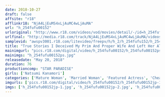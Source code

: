 ```yaml
---
date: 2018-10-27
draft: false
affsite: "r18"
afflinkr18: "NjA4LjEuMS4xLjAuMC4wLjAuMA"
url: "h_254fufu00152"
urloriginal: "http://www.r18.com/videos/vod/movies/detail/-/id=h_254fufu00152"
urlfinal: "http://media.r18.com/track/NjA4LjEuMS4xLjAuMC4wLjAuMA/videos/vod/movies/detail/-/id=h_254fufu00152"
samplevid: "awspv3001.r18.com/litevideo/freepv/h/h_2/h_254fufu152/h_254fufu152_dmb_w.mp4"
title: "True Stories I Deceived My Prim And Proper Wife And Left Her Alone With My Co-Worker And His Big Dick... Ms. N.K. (51 Years Old) Natsumi Kanamori"
mainimgurl: "pics.r18.com/digital/video/h_254fufu00152/h_254fufu00152ps.jpg"
mainimgs: "h_254fufu00152ps.jpg"
releasedate: "May 20, 2018"
duration: 76
productioncomp: "STAR PARADISE"
girls: ['Natsumi Kanamori']
categories: ['Mature Woman', 'Married Woman', 'Featured Actress', 'Cheating Wife', 'Huge Dick - Large Dick', 'Hi-Def']
imgurls: ['pics.r18.com/digital/video/h_254fufu00152/h_254fufu00152jp-1.jpg', 'pics.r18.com/digital/video/h_254fufu00152/h_254fufu00152jp-2.jpg', 'pics.r18.com/digital/video/h_254fufu00152/h_254fufu00152jp-3.jpg', 'pics.r18.com/digital/video/h_254fufu00152/h_254fufu00152jp-4.jpg', 'pics.r18.com/digital/video/h_254fufu00152/h_254fufu00152jp-5.jpg', 'pics.r18.com/digital/video/h_254fufu00152/h_254fufu00152jp-6.jpg', 'pics.r18.com/digital/video/h_254fufu00152/h_254fufu00152jp-7.jpg', 'pics.r18.com/digital/video/h_254fufu00152/h_254fufu00152jp-8.jpg', 'pics.r18.com/digital/video/h_254fufu00152/h_254fufu00152jp-9.jpg', 'pics.r18.com/digital/video/h_254fufu00152/h_254fufu00152jp-10.jpg', 'pics.r18.com/digital/video/h_254fufu00152/h_254fufu00152jp-11.jpg', 'pics.r18.com/digital/video/h_254fufu00152/h_254fufu00152jp-12.jpg', 'pics.r18.com/digital/video/h_254fufu00152/h_254fufu00152jp-13.jpg', 'pics.r18.com/digital/video/h_254fufu00152/h_254fufu00152jp-14.jpg', 'pics.r18.com/digital/video/h_254fufu00152/h_254fufu00152jp-15.jpg', 'pics.r18.com/digital/video/h_254fufu00152/h_254fufu00152jp-16.jpg', 'pics.r18.com/digital/video/h_254fufu00152/h_254fufu00152jp-17.jpg', 'pics.r18.com/digital/video/h_254fufu00152/h_254fufu00152jp-18.jpg', 'pics.r18.com/digital/video/h_254fufu00152/h_254fufu00152jp-19.jpg', 'pics.r18.com/digital/video/h_254fufu00152/h_254fufu00152jp-20.jpg']
imgs: ['h_254fufu00152jp-1.jpg', 'h_254fufu00152jp-2.jpg', 'h_254fufu00152jp-3.jpg', 'h_254fufu00152jp-4.jpg', 'h_254fufu00152jp-5.jpg', 'h_254fufu00152jp-6.jpg', 'h_254fufu00152jp-7.jpg', 'h_254fufu00152jp-8.jpg', 'h_254fufu00152jp-9.jpg', 'h_254fufu00152jp-10.jpg', 'h_254fufu00152jp-11.jpg', 'h_254fufu00152jp-12.jpg', 'h_254fufu00152jp-13.jpg', 'h_254fufu00152jp-14.jpg', 'h_254fufu00152jp-15.jpg', 'h_254fufu00152jp-16.jpg', 'h_254fufu00152jp-17.jpg', 'h_254fufu00152jp-18.jpg', 'h_254fufu00152jp-19.jpg', 'h_254fufu00152jp-20.jpg']
---
```


